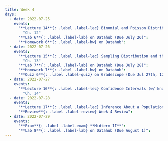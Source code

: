 ```yaml
---
title: Week 4
days:
  - date: 2022-07-25
    events:
      "**Lecture 14**{: .label .label-lec} Binomial and Poisson Distribution":
        "Ch. 12"
      "**Lab 6**{: .label .label-lab} on Datahub (Due July 26)":
      "**Homework 6**{: .label .label-hw} on Datahub":
  - date: 2022-07-26
    events:
      "**Lecture 15**{: .label .label-lec} Sampling Distribution and the Central Limit Theorem": 
        "Ch. 13"
      "**Lab 7**{: .label .label-lab} on Datahub (Due July 28)":
      "**Homework 7**{: .label .label-hw} on Datahub":
      "**Quiz 6**{: .label .label-quiz} on Gradescope (Due Jul 27th, 12:00 PM PST)) ":
  - date: 2022-07-27
    events:
      "**Lecture 16**{: .label .label-lec} Confidence Intervals (w/ known SD), Hypothesis Testing":
        "Ch. 14"
  - date: 2022-07-28
    events:
      "**Lecture 17**{: .label .label-lec} Inference About a Population Mean (Z and T)":
      "**Review**{: .label .label-review} Week 4 Review":
  - date: 2022-07-29
    events:
      "**Exam**{: .label .label-exam} **Midterm II**":
      "**Lab 8**{: .label .label-lab} on Datahub (Due August 1)":
---
```

